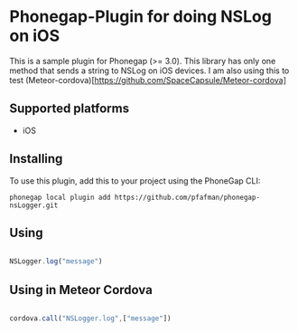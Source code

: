 Phonegap-Plugin for doing NSLog on iOS 
=======================================

This is a sample plugin for Phonegap (>= 3.0). This library has only one method that sends a string to NSLog on iOS devices.  I am also using this to test (Meteor-cordova)[https://github.com/SpaceCapsule/Meteor-cordova]

## Supported platforms

- iOS


## Installing

To use this plugin, add this to your project using the PhoneGap CLI:
```
phonegap local plugin add https://github.com/pfafman/phonegap-nsLogger.git
```

## Using
```JavaScript   

NSLogger.log("message")

```

## Using in Meteor Cordova
```JavaScript   

cordova.call("NSLogger.log",["message"])

```







